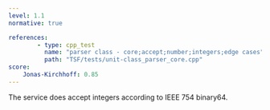 ```yaml
---
level: 1.1
normative: true

references:
        - type: cpp_test
          name: "parser class - core;accept;number;integers;edge cases"
          path: "TSF/tests/unit-class_parser_core.cpp"
score:
    Jonas-Kirchhoff: 0.85
---
```


The service does accept integers according to IEEE 754 binary64.
